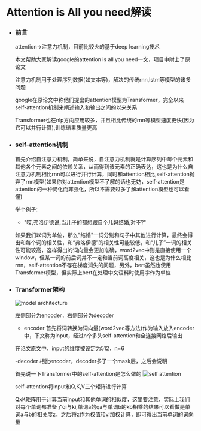 # Attention is All you need解读
  - ### 前言
    attention->注意力机制，目前比较火的基于deep learning技术
    
    
    本文帮助大家解读google的attention is all you need一文，项目中附上了原论文
    
    
    注意力机制用于处理序列数据(如文本等)，解决的传统rnn,lstm等模型的诸多问题
    
    
    google在原论文中称他们提出的attention模型为Transformer，完全以来self-attention机制来阐述输入和输出之间的以来关系
    
    
    Transformer也在nlp方向应用较多，并且相比传统的rnn等模型速度更快(因为它可以并行计算),训练结果质量更高
  - ### self-attention机制
    首先介绍自注意力机制，简单来说，自注意力机制就是计算序列中每个元素和其他各个元素之间的依赖关系，从而得到该元素的正确表达，这也是为什么自注意力机制相比rnn可以进行并行计算，同时和attention相比,self-attention抛弃了rnn模型(如果你对attention模型不了解的话也无妨，self-attention是attention的一种简化而非强化，所以不需要过多了解attention模型也可以看懂)
    
    
    举个例子:
    - "哎,弗洛伊德说,当儿子的都想跟自个儿妈结婚,对不?"
    
    
    如果我们以词为单位，那么"结婚"一词分别和句子中其他进行计算，最终会得出和每个词的相关性，和“弗洛伊德”的相关性可能较低，和“儿子”一词的相关性可能较高，这样得出的词向量会更加准确，word2vec中则是直接使用一个window，但某一词的前后词并不一定和当前词高度相关，这也是为什么相比rnn，self-attention不存在梯度消失的问题，另外，bert虽然也使用Transformer模型，但实际上bert在处理中文语料时使用字作为单位
    
    
  - ### Transformer架构
    ![model architecture](https://github.com/jyushicelestialbeing/interpretation-of-the-paper/blob/master/attention-is-all-you-need/model_architecture.jpg)
    
    
    左侧部分为encoder，右侧部分为decoder
    
    - encoder
    首先将词转换为词向量(word2vec等方法)作为输入放入encoder中，下文称为input，经过n个多头self-attention和全连接网络后输出
    
    在论文原文中，input的维度被设定为512，n=6
    
    
    -decoder
    相比encoder，decoder多了一个mask层，之后会说明
    
    
    首先说一下Transformer中的self-attention是怎么做的
    ![self attention](https://github.com/jyushicelestialbeing/interpretation-of-the-paper/blob/master/attention-is-all-you-need/self-attention.jpg)
    
    
    self-attention将input和Q,K,V三个矩阵进行计算
    
    QxK矩阵用于计算当前input和其他单词的相似度，这里要注意，实际上我们对每个单词都准备了qi与ki,单词a的qa与单词b的kb相乘的结果可以看做是单词a与b的相关度z，之后将z作为权值和vi加权计算，即可得出当前单词的词向量
    
    
    
    
